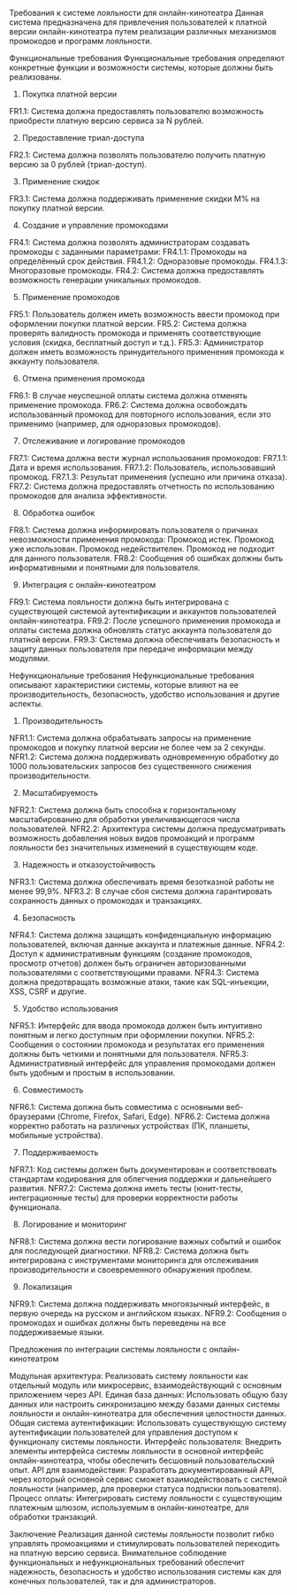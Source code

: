 Требования к системе лояльности для онлайн-кинотеатра
Данная система предназначена для привлечения пользователей к платной версии онлайн-кинотеатра путем реализации различных механизмов промокодов и программ лояльности.

Функциональные требования
Функциональные требования определяют конкретные функции и возможности системы, которые должны быть реализованы.
1. Покупка платной версии

FR1.1: Система должна предоставлять пользователю возможность приобрести платную версию сервиса за N рублей.

2. Предоставление триал-доступа

FR2.1: Система должна позволять пользователю получить платную версию за 0 рублей (триал-доступ).

3. Применение скидок

FR3.1: Система должна поддерживать применение скидки M% на покупку платной версии.

4. Создание и управление промокодами

FR4.1: Система должна позволять администраторам создавать промокоды с заданными параметрами:
FR4.1.1: Промокоды на определённый срок действия.
FR4.1.2: Одноразовые промокоды.
FR4.1.3: Многоразовые промокоды.
FR4.2: Система должна предоставлять возможность генерации уникальных промокодов.

5. Применение промокодов

FR5.1: Пользователь должен иметь возможность ввести промокод при оформлении покупки платной версии.
FR5.2: Система должна проверять валидность промокода и применять соответствующие условия (скидка, бесплатный доступ и т.д.).
FR5.3: Администратор должен иметь возможность принудительного применения промокода к аккаунту пользователя.

6. Отмена применения промокода

FR6.1: В случае неуспешной оплаты система должна отменять применение промокода.
FR6.2: Система должна освобождать использованный промокод для повторного использования, если это применимо (например, для одноразовых промокодов).

7. Отслеживание и логирование промокодов

FR7.1: Система должна вести журнал использования промокодов:
FR7.1.1: Дата и время использования.
FR7.1.2: Пользователь, использовавший промокод.
FR7.1.3: Результат применения (успешно или причина отказа).
FR7.2: Система должна предоставлять отчетность по использованию промокодов для анализа эффективности.

8. Обработка ошибок

FR8.1: Система должна информировать пользователя о причинах невозможности применения промокода:
Промокод истек.
Промокод уже использован.
Промокод недействителен.
Промокод не подходит для данного пользователя.
FR8.2: Сообщения об ошибках должны быть информативными и понятными для пользователя.

9. Интеграция с онлайн-кинотеатром

FR9.1: Система лояльности должна быть интегрирована с существующей системой аутентификации и аккаунтов пользователей онлайн-кинотеатра.
FR9.2: После успешного применения промокода и оплаты система должна обновлять статус аккаунта пользователя до платной версии.
FR9.3: Система должна обеспечивать безопасность и защиту данных пользователя при передаче информации между модулями.


Нефункциональные требования
Нефункциональные требования описывают характеристики системы, которые влияют на ее производительность, безопасность, удобство использования и другие аспекты.
1. Производительность

NFR1.1: Система должна обрабатывать запросы на применение промокодов и покупку платной версии не более чем за 2 секунды.
NFR1.2: Система должна поддерживать одновременную обработку до 1000 пользовательских запросов без существенного снижения производительности.

2. Масштабируемость

NFR2.1: Система должна быть способна к горизонтальному масштабированию для обработки увеличивающегося числа пользователей.
NFR2.2: Архитектура системы должна предусматривать возможность добавления новых видов промоакций и программ лояльности без значительных изменений в существующем коде.

3. Надежность и отказоустойчивость

NFR3.1: Система должна обеспечивать время безотказной работы не менее 99,9%.
NFR3.2: В случае сбоя система должна гарантировать сохранность данных о промокодах и транзакциях.

4. Безопасность

NFR4.1: Система должна защищать конфиденциальную информацию пользователей, включая данные аккаунта и платежные данные.
NFR4.2: Доступ к административным функциям (создание промокодов, просмотр отчетов) должен быть ограничен авторизованными пользователями с соответствующими правами.
NFR4.3: Система должна предотвращать возможные атаки, такие как SQL-инъекции, XSS, CSRF и другие.

5. Удобство использования

NFR5.1: Интерфейс для ввода промокода должен быть интуитивно понятным и легко доступным при оформлении покупки.
NFR5.2: Сообщения о состоянии промокода и результатах его применения должны быть четкими и понятными для пользователя.
NFR5.3: Административный интерфейс для управления промокодами должен быть удобным и простым в использовании.

6. Совместимость

NFR6.1: Система должна быть совместима с основными веб-браузерами (Chrome, Firefox, Safari, Edge).
NFR6.2: Система должна корректно работать на различных устройствах (ПК, планшеты, мобильные устройства).

7. Поддерживаемость

NFR7.1: Код системы должен быть документирован и соответствовать стандартам кодирования для облегчения поддержки и дальнейшего развития.
NFR7.2: Система должна иметь тесты (юнит-тесты, интеграционные тесты) для проверки корректности работы функционала.

8. Логирование и мониторинг

NFR8.1: Система должна вести логирование важных событий и ошибок для последующей диагностики.
NFR8.2: Система должна быть интегрирована с инструментами мониторинга для отслеживания производительности и своевременного обнаружения проблем.

9. Локализация

NFR9.1: Система должна поддерживать многоязычный интерфейс, в первую очередь на русском и английском языках.
NFR9.2: Сообщения о промокодах и ошибках должны быть переведены на все поддерживаемые языки.


Предложения по интеграции системы лояльности с онлайн-кинотеатром

Модульная архитектура: Реализовать систему лояльности как отдельный модуль или микросервис, взаимодействующий с основным приложением через API.
Единая база данных: Использовать общую базу данных или настроить синхронизацию между базами данных системы лояльности и онлайн-кинотеатра для обеспечения целостности данных.
Общая система аутентификации: Использовать существующую систему аутентификации пользователей для управления доступом к функционалу системы лояльности.
Интерфейс пользователя: Внедрить элементы интерфейса системы лояльности в основной интерфейс онлайн-кинотеатра, чтобы обеспечить бесшовный пользовательский опыт.
API для взаимодействия: Разработать документированный API, через который основной сервис сможет взаимодействовать с системой лояльности (например, для проверки статуса подписки пользователя).
Процесс оплаты: Интегрировать систему лояльности с существующим платежным шлюзом, используемым в онлайн-кинотеатре, для обработки транзакций.


Заключение
Реализация данной системы лояльности позволит гибко управлять промоакциями и стимулировать пользователей переходить на платную версию сервиса. Внимательное соблюдение функциональных и нефункциональных требований обеспечит надежность, безопасность и удобство использования системы как для конечных пользователей, так и для администраторов.
